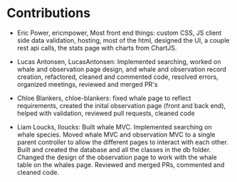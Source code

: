 # Contributions
- Eric Power, ericmpower, Most front end things: custom CSS, JS client side data validation, hosting, most of the html, designed the UI, a couple rest api calls, the stats page with charts from ChartJS.

- Lucas Antonsen, LucasAntonsen: Implemented searching, worked on whale and observation page design, and whale and
observation record creation, refactored, cleaned and commented code, resolved errors, organized meetings, reviewed
and merged PR's

- Chloe Blankers, chloe-blankers: fixed whale page to reflect requirements, created the inital observation page (front and back end), helped with validation, reviewed pull requests, cleaned code

- Liam Loucks, lloucks: Built whale MVC. Implemented searching on whale species. Moved whale MVC and observation MVC to a single parent controller to allow the different pages to interact with each other. Built and created the database and all the classes in the db folder. Changed the design of the observation page to work with the whale table on the whales page. Reviewed and merged PRs, commented and cleaned code.


